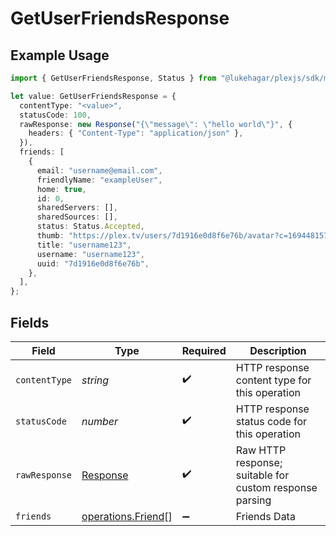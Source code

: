 # GetUserFriendsResponse

## Example Usage

```typescript
import { GetUserFriendsResponse, Status } from "@lukehagar/plexjs/sdk/models/operations";

let value: GetUserFriendsResponse = {
  contentType: "<value>",
  statusCode: 100,
  rawResponse: new Response("{\"message\": \"hello world\"}", {
    headers: { "Content-Type": "application/json" },
  }),
  friends: [
    {
      email: "username@email.com",
      friendlyName: "exampleUser",
      home: true,
      id: 0,
      sharedServers: [],
      sharedSources: [],
      status: Status.Accepted,
      thumb: "https://plex.tv/users/7d1916e0d8f6e76b/avatar?c=1694481578",
      title: "username123",
      username: "username123",
      uuid: "7d1916e0d8f6e76b",
    },
  ],
};
```

## Fields

| Field                                                                 | Type                                                                  | Required                                                              | Description                                                           |
| --------------------------------------------------------------------- | --------------------------------------------------------------------- | --------------------------------------------------------------------- | --------------------------------------------------------------------- |
| `contentType`                                                         | *string*                                                              | :heavy_check_mark:                                                    | HTTP response content type for this operation                         |
| `statusCode`                                                          | *number*                                                              | :heavy_check_mark:                                                    | HTTP response status code for this operation                          |
| `rawResponse`                                                         | [Response](https://developer.mozilla.org/en-US/docs/Web/API/Response) | :heavy_check_mark:                                                    | Raw HTTP response; suitable for custom response parsing               |
| `friends`                                                             | [operations.Friend](../../../sdk/models/operations/friend.md)[]       | :heavy_minus_sign:                                                    | Friends Data                                                          |